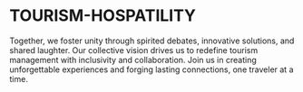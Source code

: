 # TOURISM-HOSPATILITY
Together, we foster unity through spirited debates, innovative solutions, and shared laughter. Our collective vision drives us to redefine tourism management with inclusivity and collaboration. Join us in creating unforgettable experiences and forging lasting connections, one traveler at a time.
